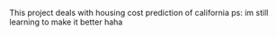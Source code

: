 This project deals with housing cost prediction of california 
ps: im still learning to make it better haha
